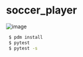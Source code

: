 # soccer_player
![image](https://github.com/json9101/soccer_player/assets/57518426/0277b04b-0d13-4e56-b0c1-9c327e1e495d)


```bash
 $ pdm install
 $ pytest
 $ pytest -s
```
